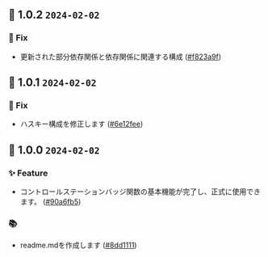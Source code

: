 ## 🎉 1.0.2 `2024-02-02`
### 🐛 Fix
- 更新された部分依存関係と依存関係に関連する構成 ([#f823a9f](https://github.com/kwooshung/files/commit/f823a9f45ac5c7e93365fb82b43c1cbc5085b894))

## 🎉 1.0.1 `2024-02-02`
### 🐛 Fix
- ハスキー構成を修正します ([#6e12fee](https://github.com/kwooshung/files/commit/6e12feeafce60daf3dcdf82138d95c66fb73dd1d))

## 🎉 1.0.0 `2024-02-02`
### ✨ Feature
- コントロールステーションバッジ関数の基本機能が完了し、正式に使用できます。 ([#90a6fb5](https://github.com/kwooshung/files/commit/90a6fb5016c67c44c9c57e0fc632d9a82c831abd))
### 📚 
- readme.mdを作成します ([#8dd1111](https://github.com/kwooshung/files/commit/8dd1111bc8584d9f0f6fe4461019f43b4b625bf8))